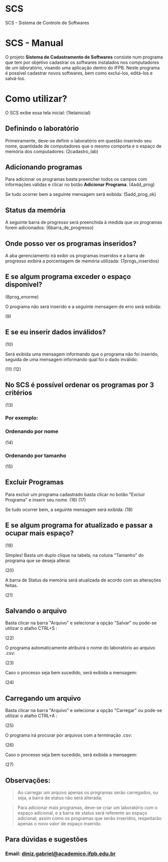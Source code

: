 # SCS
SCS - Sistema de Controle de Softwares

# SCS - Manual

O projeto **Sistema de Cadastramento de Softwares** consiste num programa que tem por objetivo cadastrar os softwares instalados nos computadores de um laboratório, visando uma aplicação dentro do IFPB. Neste programa é possível cadastrar novos softwares, bem como excluí-los, editá-los e salvá-los.

# Como utilizar?

O SCS exibe essa tela inicial:
(1telainicial)

## Definindo o laboratório

Primeiramente, deve-se definir o laboratório em questão inserindo seu nome, quantidade de computadores que o mesmo comporta e o espaço de memória dos computadores:
(2cadastro_lab)

## Adicionando programas

Para adicionar os programas basta preencher todos os campos com informações válidas e clicar no botão **Adicionar Programa**.
(4add_prog)

Se tudo ocorrer bem a seguinte mensagem será exibida:
(5add_prog_ok)

## Status da memória

A seguinte barra de progresso será preenchida à medida que os programas forem adicionados:
(6barra_de_progresso)

## Onde posso ver os programas inseridos?

A aba gerenciamento irá exibir os programas inseridos e a barra de progresso exibirá a porcentagem de memória utilizada:
(7progs_inseridos)

## E se algum programa exceder o espaço disponível?

(8prog_enorme)

O programa não será inserido e a seguinte mensagem de erro será exibida:

(9)

## E se eu inserir dados inválidos?

(10)

Será exibida uma mensagem informando que o programa não foi inserido, seguida de uma mensagem informando qual foi o dado inválido:

(11)
(12)

## No SCS é possível ordenar os programas por 3 critérios

(13)

### Por exemplo:

### Ordenando por nome

(14)

### Ordenando por tamanho

(15)


## Excluir Programas

Para excluir um programa cadastrado basta clicar no botão "Excluir Programa" e inserir seu nome.
(16)
(17)

Se tudo ocorrer bem, a seguinte mensagem será exibida:
(18)


## E se algum programa for atualizado e passar a ocupar mais espaço?

(19)

Simples! Basta um duplo clique na tabela, na coluna "Tamanho" do programa que se deseja alterar.

(20)

A barra de Status da memória será atualizada de acordo com as alterações feitas.

(21)

## Salvando o arquivo

Basta clicar na barra "Arquivo" e selecionar a opção "Salvar" ou pode-se utilizar o atalho CTRL+S :

(22)

O programa automaticamente atribuirá o nome do laboratório ao arquivo .csv:

(23)

Caso o processo seja bem sucedido, será exibida a mensagem:

(24)

## Carregando um arquivo

Basta clicar na barra "Arquivo" e selecionar a opção "Carregar" ou pode-se utilizar o atalho CTRL+A :

(25)

O programa irá procurar por arquivos com a terminação .csv:

(26)

Caso o processo seja bem sucedido, será exibida a mensagem:

(27)

## Observações:
> Ao carregar um arquivo apenas os programas serão carregados, ou seja, a barra de status não será alterada;

> Para adicionar mais programas, deve-se criar um laboratório com o espaço adicional, e a barra de status será referente ao espaço adicional, assim como os programas que serão inseridos, respeitarão apenas o novo valor de espaço inserido.



## Para dúvidas e sugestões

### Email: diniz.gabriel@academico.ifpb.edu.br

